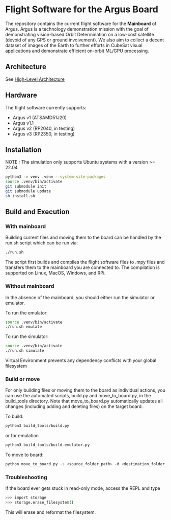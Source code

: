 # Flight Software for the Argus Board

The repository contains the current flight software for the **Mainboard** of Argus. Argus is a technology demonstration mission with the goal of demonstrating vision-based Orbit Determination on a low-cost satellite (devoid of any GPS or ground involvement). We also aim to collect a decent dataset of images of the Earth to further efforts in CubeSat visual applications and demonstrate efficient on-orbit ML/GPU processing.

## Architecture 

See [High-Level Architecture](docs/architecture.md)

## Hardware 

The flight software currently supports:
- Argus v1 (ATSAMD51J20)
- Argus v1.1
- Argus v2 (RP2040, in testing)
- Argus v3 (RP2350, in testing)

## Installation
NOTE : The simulation only supports Ubuntu systems with a version >= 22.04
```bash
python3 -m venv .venv --system-site-packages
source .venv/bin/activate
git submodule init
git submodule update
sh install.sh
```

## Build and Execution

### With mainboard

Building current files and moving them to the board can be handled by the run.sh script which can be run via:
```bash
./run.sh
```
The script first builds and compiles the flight software files to .mpy files and transfers them to the mainboard you are connected to. The compilation is supported on Linux, MacOS, Windows, and RPi.

### Without mainboard

In the absence of the mainboard, you should either run the simulator or emulator.

To run the emulator:
```bash
source .venv/bin/activate
./run.sh emulate
```

To run the simulator:
```bash
source .venv/bin/activate
./run.sh simulate
```

Virtual Environment prevents any dependency conflicts with your global filesystem

### Build or move 

For only building files or moving them to the board as individual actions, you can use the automated scripts, build.py and move_to_board.py, in the build_tools directory. Note that move_to_board.py automatically updates all changes (including adding and deleting files) on the target board.

To build:
```bash
python3 build_tools/build.py
```
or for emulation
```bash
python3 build_tools/build-emulator.py
```

To move to board:
```bash
python move_to_board.py -s <source_folder_path> -d <destination_folder_path>
```

### Troubleshooting 

If the board ever gets stuck in read-only mode, access the REPL and type 
```bash
>>> import storage
>>> storage.erase_filesystem()
```
This will erase and reformat the filesystem.

